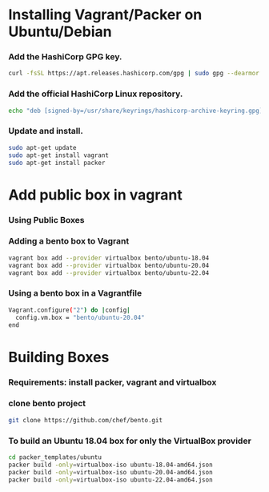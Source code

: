 # Installing Vagrant/Packer on Ubuntu/Debian
### Add the HashiCorp GPG key.
```bash
curl -fsSL https://apt.releases.hashicorp.com/gpg | sudo gpg --dearmor -o /usr/share/keyrings/hashicorp-archive-keyring.gpg
```
### Add the official HashiCorp Linux repository.
```bash
echo "deb [signed-by=/usr/share/keyrings/hashicorp-archive-keyring.gpg] https://apt.releases.hashicorp.com $(lsb_release -cs) main" | sudo tee /etc/apt/sources.list.d/hashicorp.list
```
### Update and install.
```bash
sudo apt-get update
sudo apt-get install vagrant
sudo apt-get install packer
```

# Add public box in vagrant
### Using Public Boxes
### Adding a bento box to Vagrant
```bash
vagrant box add --provider virtualbox bento/ubuntu-18.04
vagrant box add --provider virtualbox bento/ubuntu-20.04
vagrant box add --provider virtualbox bento/ubuntu-22.04
```
### Using a bento box in a Vagrantfile
```bash
Vagrant.configure("2") do |config|
  config.vm.box = "bento/ubuntu-20.04"
end
```

# Building Boxes
### Requirements: install packer, vagrant and virtualbox

### clone bento project
```bash
git clone https://github.com/chef/bento.git
```
### To build an Ubuntu 18.04 box for only the VirtualBox provider
```bash
cd packer_templates/ubuntu
packer build -only=virtualbox-iso ubuntu-18.04-amd64.json
packer build -only=virtualbox-iso ubuntu-20.04-amd64.json
packer build -only=virtualbox-iso ubuntu-22.04-amd64.json
```
